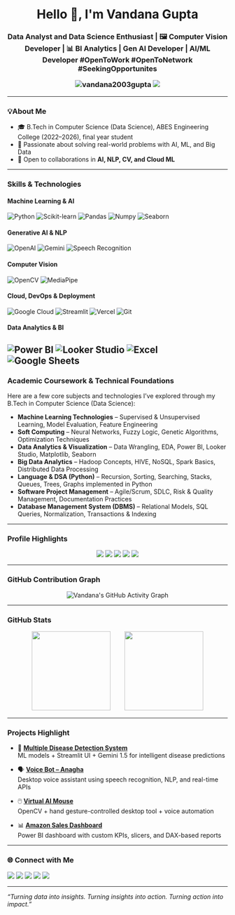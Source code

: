 <h1 align="center">Hello 👋, I'm Vandana Gupta</h1>
<break></break>
<h3 align="center"> Data Analyst and Data Science Enthusiast | 🖼️ Computer Vision Developer | 📊 BI Analytics | Gen AI Developer | AI/ML Developer
  <break></break>
  #OpenToWork #OpenToNetwork #SeekingOpportunites
<break></break>
<break></break>
<break></break>
<p align="center">
  <img src="https://komarev.com/ghpvc/?username=vandana2003gupta&label=Profile%20views&color=0e75b6&style=flat" alt="vandana2003gupta" />
  <img src="https://img.shields.io/badge/Profile%20Rating-A-blueviolet?style=flat-square&logo=github" />
</p>

---

### 💡About Me
- 🎓 B.Tech in Computer Science (Data Science), ABES Engineering College (2022–2026), final year student
- 🌟 Passionate about solving real-world problems with AI, ML, and Big Data
- 🤝 Open to collaborations in **AI, NLP, CV, and Cloud ML**

---

### Skills & Technologies 

#### Machine Learning & AI
![Python](https://img.shields.io/badge/Python-3670A0?style=for-the-badge&logo=python&logoColor=ffdd54)
![Scikit-learn](https://img.shields.io/badge/Scikit--Learn-F7931E?style=for-the-badge&logo=scikitlearn&logoColor=white)
![Pandas](https://img.shields.io/badge/Pandas-150458?style=for-the-badge&logo=pandas)
![Numpy](https://img.shields.io/badge/Numpy-013243?style=for-the-badge&logo=numpy)
![Seaborn](https://img.shields.io/badge/Seaborn-5381D1?style=for-the-badge)

#### Generative AI & NLP
![OpenAI](https://img.shields.io/badge/OpenAI-412991?style=for-the-badge&logo=openai&logoColor=white)
![Gemini](https://img.shields.io/badge/Gemini-000000?style=for-the-badge&logo=google&logoColor=white)
![Speech Recognition](https://img.shields.io/badge/Speech%20Recognition-FF6F00?style=for-the-badge)

#### Computer Vision
![OpenCV](https://img.shields.io/badge/OpenCV-5C3EE8?style=for-the-badge&logo=opencv&logoColor=white)
![MediaPipe](https://img.shields.io/badge/MediaPipe-orange?style=for-the-badge)

#### Cloud, DevOps & Deployment
![Google Cloud](https://img.shields.io/badge/Google%20Cloud-4285F4?style=for-the-badge&logo=googlecloud&logoColor=white)
![Streamlit](https://img.shields.io/badge/Streamlit-FF4B4B?style=for-the-badge&logo=streamlit&logoColor=white)
![Vercel](https://img.shields.io/badge/Vercel-000000?style=for-the-badge&logo=vercel)
![Git](https://img.shields.io/badge/Git-F05032?style=for-the-badge&logo=git&logoColor=white)

#### Data Analytics & BI
![Power BI](https://img.shields.io/badge/Power%20BI-F2C811?style=for-the-badge&logo=powerbi&logoColor=black)
![Looker Studio](https://img.shields.io/badge/Looker%20Studio-4285F4?style=for-the-badge&logo=googleanalytics&logoColor=white)
![Excel](https://img.shields.io/badge/MS%20Excel-217346?style=for-the-badge&logo=microsoft-excel&logoColor=white)
![Google Sheets](https://img.shields.io/badge/Google%20Sheets-34A853?style=for-the-badge&logo=googlesheets&logoColor=white)
---

### Academic Coursework & Technical Foundations

Here are a few core subjects and technologies I’ve explored through my B.Tech in Computer Science (Data Science):

- **Machine Learning Technologies** – Supervised & Unsupervised Learning, Model Evaluation, Feature Engineering
- **Soft Computing** – Neural Networks, Fuzzy Logic, Genetic Algorithms, Optimization Techniques
- **Data Analytics & Visualization** – Data Wrangling, EDA, Power BI, Looker Studio, Matplotlib, Seaborn
- **Big Data Analytics** – Hadoop Concepts, HIVE, NoSQL, Spark Basics, Distributed Data Processing
- **Language & DSA (Python)** – Recursion, Sorting, Searching, Stacks, Queues, Trees, Graphs implemented in Python
- **Software Project Management** – Agile/Scrum, SDLC, Risk & Quality Management, Documentation Practices
- **Database Management System (DBMS)** – Relational Models, SQL Queries, Normalization, Transactions & Indexing

---
### Profile Highlights

<p align="center">
  <img src="https://img.shields.io/badge/Total%20Commits-561-purple?style=flat-square&logo=git" />
  <img src="https://img.shields.io/badge/Projects%20Completed-10-brightgreen?style=flat-square&logo=python" />
  <img src="https://img.shields.io/badge/Hackathons%20Participated-17-blue?style=flat-square&logo=devpost" />
  <img src="https://img.shields.io/badge/ML%20Models%20Deployed-5-orange?style=flat-square&logo=scikitlearn" />
  <img src="https://img.shields.io/badge/Generative%20AI%20Projects-3-ff69b4?style=flat-square&logo=openai" />
</p>

---

### GitHub Contribution Graph

<p align="center">
  <img src="https://github-readme-activity-graph.vercel.app/graph?username=vandana2003gupta&theme=react-dark&hide_border=true" alt="Vandana's GitHub Activity Graph" />
</p>

---

### GitHub Stats

<p align="center">
  <img src="https://github-readme-stats.vercel.app/api?username=vandana2003gupta&show_icons=true&theme=tokyonight&rank_icon=github" height="180" />
  &nbsp;&nbsp;&nbsp;&nbsp;&nbsp;&nbsp;
  <img src="https://github-readme-stats.vercel.app/api/top-langs/?username=vandana2003gupta&layout=compact&theme=radical" height="180" />
</p>



---
### Projects Highlight

- 🧠 [**Multiple Disease Detection System**](https://github.com/vandana2003gupta/Data-Science-Project)  
  ML models + Streamlit UI + Gemini 1.5 for intelligent disease predictions

- 🗣️ [**Voice Bot – Anagha**](https://github.com/vandana2003gupta/Voice-Bot-Anagha-Desktop-Application)  
  Desktop voice assistant using speech recognition, NLP, and real-time APIs

- 🖱️ [**Virtual AI Mouse**](https://github.com/vandana2003gupta/Virtual-Mouse)  
  OpenCV + hand gesture-controlled desktop tool + voice automation

- 📊 [**Amazon Sales Dashboard**](https://github.com/vandana2003gupta/Amazon-Sales-Report-Dashboard)  
  Power BI dashboard with custom KPIs, slicers, and DAX-based reports

---

### 🌐 Connect with Me

<p>
  <a href="mailto:vandana2003gupta@gmail.com"><img src="https://img.shields.io/badge/Gmail-D14836?style=for-the-badge&logo=gmail&logoColor=white"/></a>
  <a href="https://www.linkedin.com/in/vandana-gupta-987b05250/"><img src="https://img.shields.io/badge/LinkedIn-0077B5?style=for-the-badge&logo=linkedin&logoColor=white"/></a>
  <a href="https://github.com/vandana2003gupta"><img src="https://img.shields.io/badge/GitHub-181717?style=for-the-badge&logo=github"/></a>
  <a href="https://leetcode.com/u/vandana_gupt01/"><img src="https://img.shields.io/badge/LeetCode-FFA116?style=for-the-badge&logo=leetcode&logoColor=black"/></a>
  <a href="https://www.hackerrank.com/profile/csds_22b1541061"><img src="https://img.shields.io/badge/HackerRank-2EC866?style=for-the-badge&logo=hackerrank&logoColor=white"/></a>
</p>

---

_“Turning data into insights. Turning insights into action. Turning action into impact.”_
